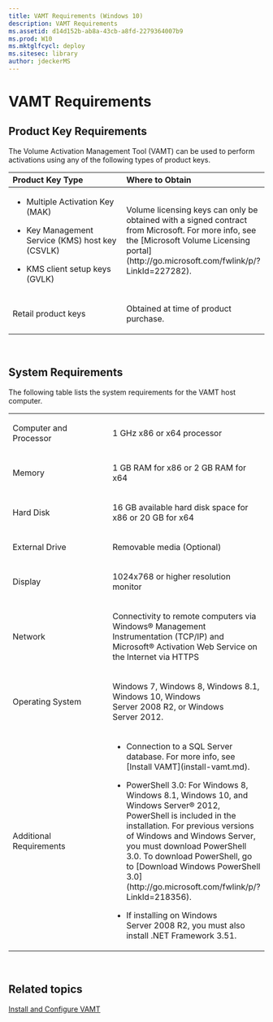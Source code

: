 ```yaml
---
title: VAMT Requirements (Windows 10)
description: VAMT Requirements
ms.assetid: d14d152b-ab8a-43cb-a8fd-2279364007b9
ms.prod: W10
ms.mktglfcycl: deploy
ms.sitesec: library
author: jdeckerMS
---
```


# VAMT Requirements


## Product Key Requirements


The Volume Activation Management Tool (VAMT) can be used to perform activations using any of the following types of product keys.

<table>
<colgroup>
<col width="50%" />
<col width="50%" />
</colgroup>
<thead>
<tr class="header">
<th align="left">Product Key Type</th>
<th align="left">Where to Obtain</th>
</tr>
</thead>
<tbody>
<tr class="odd">
<td align="left"><ul>
<li><p>Multiple Activation Key (MAK)</p></li>
<li><p>Key Management Service (KMS) host key (CSVLK)</p></li>
<li><p>KMS client setup keys (GVLK)</p></li>
</ul></td>
<td align="left"><p>Volume licensing keys can only be obtained with a signed contract from Microsoft. For more info, see the [Microsoft Volume Licensing portal](http://go.microsoft.com/fwlink/p/?LinkId=227282).</p></td>
</tr>
<tr class="even">
<td align="left"><p>Retail product keys</p></td>
<td align="left"><p>Obtained at time of product purchase.</p></td>
</tr>
</tbody>
</table>

 

## System Requirements


The following table lists the system requirements for the VAMT host computer.

<table>
<colgroup>
<col width="50%" />
<col width="50%" />
</colgroup>
<tbody>
<tr class="odd">
<td align="left"><p>Computer and Processor</p></td>
<td align="left"><p>1 GHz x86 or x64 processor</p></td>
</tr>
<tr class="even">
<td align="left"><p>Memory</p></td>
<td align="left"><p>1 GB RAM for x86 or 2 GB RAM for x64</p></td>
</tr>
<tr class="odd">
<td align="left"><p>Hard Disk</p></td>
<td align="left"><p>16 GB available hard disk space for x86 or 20 GB for x64</p></td>
</tr>
<tr class="even">
<td align="left"><p>External Drive</p></td>
<td align="left"><p>Removable media (Optional)</p></td>
</tr>
<tr class="odd">
<td align="left"><p>Display</p></td>
<td align="left"><p>1024x768 or higher resolution monitor</p></td>
</tr>
<tr class="even">
<td align="left"><p>Network</p></td>
<td align="left"><p>Connectivity to remote computers via Windows® Management Instrumentation (TCP/IP) and Microsoft® Activation Web Service on the Internet via HTTPS</p></td>
</tr>
<tr class="odd">
<td align="left"><p>Operating System</p></td>
<td align="left"><p>Windows 7, Windows 8, Windows 8.1, Windows 10, Windows Server 2008 R2, or Windows Server 2012.</p></td>
</tr>
<tr class="even">
<td align="left"><p>Additional Requirements</p></td>
<td align="left"><ul>
<li><p>Connection to a SQL Server database. For more info, see [Install VAMT](install-vamt.md).</p></li>
<li><p>PowerShell 3.0: For Windows 8, Windows 8.1, Windows 10, and Windows Server® 2012, PowerShell is included in the installation. For previous versions of Windows and Windows Server, you must download PowerShell 3.0. To download PowerShell, go to [Download Windows PowerShell 3.0](http://go.microsoft.com/fwlink/p/?LinkId=218356).</p></li>
<li><p>If installing on Windows Server 2008 R2, you must also install .NET Framework 3.51.</p></li>
</ul></td>
</tr>
</tbody>
</table>

 

## Related topics


[Install and Configure VAMT](install-configure-vamt.md)

 

 






